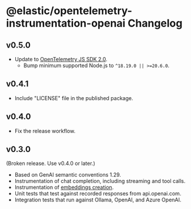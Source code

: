 # @elastic/opentelemetry-instrumentation-openai Changelog

## v0.5.0

- Update to [OpenTelemetry JS SDK 2.0](https://github.com/open-telemetry/opentelemetry-js/blob/main/doc/upgrade-to-2.x.md).
  - Bump minimum supported Node.js to `^18.19.0 || >=20.6.0`.

## v0.4.1

- Include "LICENSE" file in the published package.

## v0.4.0

- Fix the release workflow.

## v0.3.0

(Broken release. Use v0.4.0 or later.)

- Based on GenAI semantic conventions 1.29.
- Instrumentation of chat completion, including streaming and tool calls.
- Instrumentation of [embeddings creation](https://platform.openai.com/docs/api-reference/embeddings/create).
- Unit tests that test against recorded responses from api.openai.com.
- Integration tests that run against Ollama, OpenAI, and Azure OpenAI.
